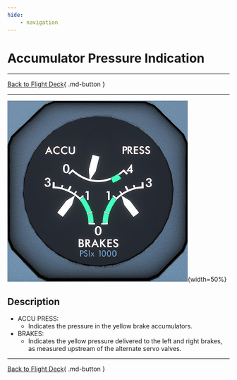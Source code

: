 ```yaml
---
hide:
    - navigation
---
```


# Accumulator Pressure Indication

---

[Back to Flight Deck](../flight-deck.md){ .md-button }

---

![Accumulator Pressure Indication](../../assets/a32nx-briefing/front/accu.png "Accumulator Pressure Indication"){width=50%}

## Description

- ACCU PRESS:
    - Indicates the pressure in the yellow brake accumulators.
- BRAKES:
    - Indicates the yellow pressure delivered to the left and right brakes, as measured upstream of the alternate servo valves.

---

[Back to Flight Deck](../flight-deck.md){ .md-button }
